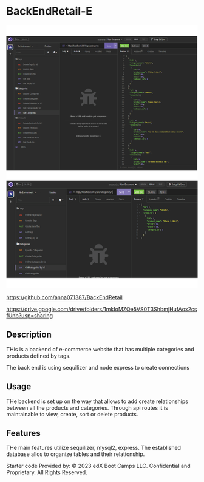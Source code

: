 # BackEndRetail-E

![alt text](./Assets/Screenshot1.png)


https://github.com/anna071387/BackEndRetail

https://drive.google.com/drive/folders/1mkIoMZQe5VS0T3ShbmjHufAox2csfUnb?usp=sharing

## Description

THis is a backend of e-commerce website that has multiple categories and products defined by tags. 

The back end is using sequilizer and node express to create connections 

## Usage

THe backend is set up on the way that allows to add create relationships between all the products and categories.  Through api routes it is maintainable to view, create, sort or delete products. 



## Features

THe main features utilize sequilizer, mysql2, express. The established database allos to organize tables and their relationship. 

Starter code Provided by: © 2023 edX Boot Camps LLC. Confidential and Proprietary. All Rights Reserved.
